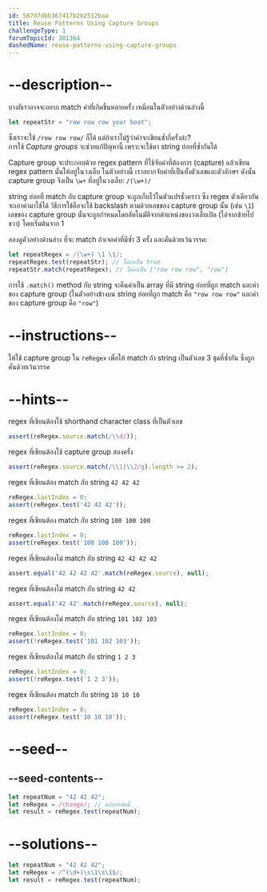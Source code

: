 ```yaml
---
id: 587d7dbb367417b2b2512baa
title: Reuse Patterns Using Capture Groups
challengeType: 1
forumTopicId: 301364
dashedName: reuse-patterns-using-capture-groups
---
```


# --description--

บางทีเราอาจจะอยาก match คำที่เกิดขึ้นหลายครั้ง เหมือนในตัวอย่างด้านล่างนี้ 

```js
let repeatStr = "row row row your boat";
```

ซึ่งเราจะใช้ `/row row row/` ก็ได้ แต่ถ้าเราไม่รู้ว่าคำจะเขียนซ้ำกี่ครั้งล่ะ?  
การใช้ <dfn>Capture groups</dfn> จะช่วยแก้ปัญหานี้ เพราะจะใช้หา string ย่อยที่ซ้ำกันได้

Capture group จะประกอบด้วย regex pattern ที่ใช้จับค่าที่ต้องการ (capture) แล้วเขียน regex pattern นั้นให้อยู่ในวงเล็บ ในตัวอย่างนี้ เราอยากจับคำที่เป็นทั้งตัวเลขและตัวอักษร ดังนั้น capture group จึงเป็น `\w+` ที่อยู่ในวงเล็บ: `/(\w+)/`

string ย่อยที่ match กับ capture group จะถูกเก็บไว้ในตัวแปรชั่วคราว ซึ่ง regex ตัวเดียวกันจะเอาค่ามาใช้ได้ วิธีการใช้คือจะใช้ backslash ตามด้วยเลขของ capture group นั้น (เช่น `\1`)  
เลขของ capture group นั้นจะถูกกำหนดโดยอัตโนมัติจากตำแหน่งของวงเล็บเปิด (ไล่จากซ้ายไปขวา) โดยเริ่มต้นจาก 1

ลองดูตัวอย่างด้านล่าง ที่จะ match ถ้าเจอคำที่มีซ้ำ 3 ครั้ง และคั่นด้วยเว้นวรรค:

```js
let repeatRegex = /(\w+) \1 \1/;
repeatRegex.test(repeatStr); // ได้ค่าเป็น true
repeatStr.match(repeatRegex); // ได้ค่าเป็น ["row row row", "row"]
```

การใช้ `.match()` method กับ string จะคืนค่าเป็น array ที่มี string ย่อยที่ถูก match และค่าของ capture group (ในตัวอย่างข้างบน string ย่อยที่ถูก match คือ `"row row row"` และค่าของ capture group คือ `"row"`)


# --instructions--

ให้ใช้ capture group ใน `reRegex` เพื่อให้ match ถ้า string เป็นตัวเลข 3 ชุดที่ซ้ำกัน ซึ่งถูกคั่นด้วยเว้นวรรค

# --hints--

regex ที่เขียนต้องใช้ shorthand character class ที่เป็นตัวเลข

```js
assert(reRegex.source.match(/\\d/));
```

regex ที่เขียนต้องใช้ capture group สองครั้ง

```js
assert(reRegex.source.match(/\\1|\\2/g).length >= 2);
```

regex ที่เขียนต้อง match กับ string `42 42 42`

```js
reRegex.lastIndex = 0;
assert(reRegex.test('42 42 42'));
```

regex ที่เขียนต้อง match กับ string `100 100 100`

```js
reRegex.lastIndex = 0;
assert(reRegex.test('100 100 100'));
```

regex ที่เขียนต้องไม่ match กับ string `42 42 42 42`

```js
assert.equal('42 42 42 42'.match(reRegex.source), null);
```

regex ที่เขียนต้องไม่ match กับ string `42 42`

```js
assert.equal('42 42'.match(reRegex.source), null);
```

regex ที่เขียนต้องไม่ match กับ string `101 102 103`

```js
reRegex.lastIndex = 0;
assert(!reRegex.test('101 102 103'));
```

regex ที่เขียนต้องไม่ match กับ string `1 2 3`

```js
reRegex.lastIndex = 0;
assert(!reRegex.test('1 2 3'));
```

regex ที่เขียนต้อง match กับ string `10 10 10`

```js
reRegex.lastIndex = 0;
assert(reRegex.test('10 10 10'));
```

# --seed--

## --seed-contents--

```js
let repeatNum = "42 42 42";
let reRegex = /change/; // แก้บรรทัดนี้
let result = reRegex.test(repeatNum);
```

# --solutions--

```js
let repeatNum = "42 42 42";
let reRegex = /^(\d+)\s\1\s\1$/;
let result = reRegex.test(repeatNum);
```

